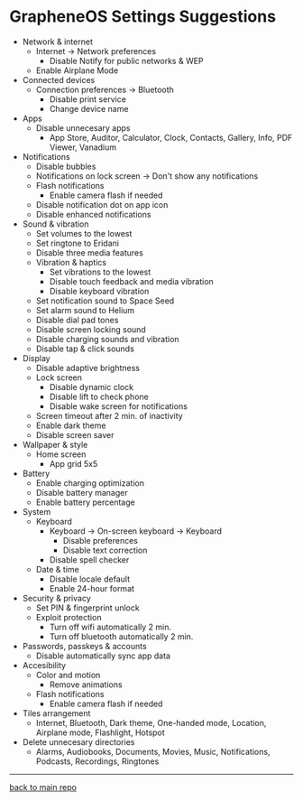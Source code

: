 # GrapheneOS Settings Suggestions
- Network & internet
	- Internet -> Network preferences
		- Disable Notify for public networks & WEP
	- Enable Airplane Mode
- Connected devices
	- Connection preferences -> Bluetooth
		- Disable print service
		- Change device name
- Apps
	- Disable unnecesary apps
		- App Store, Auditor, Calculator, Clock, Contacts, Gallery, Info, PDF Viewer, Vanadium
- Notifications
	- Disable bubbles
	- Notifications on lock screen -> Don't show any notifications
  	- Flash notifications
  		- Enable camera flash if needed
	- Disable notification dot on app icon
	- Disable enhanced notifications
- Sound & vibration
	- Set volumes to the lowest
	- Set ringtone to Eridani
	- Disable three media features
	- Vibration & haptics
		- Set vibrations to the lowest
		- Disable touch feedback and media vibration
		- Disable keyboard vibration
	- Set notification sound to Space Seed
	- Set alarm sound to Helium
	- Disable dial pad tones
	- Disable screen locking sound
	- Disable charging sounds and vibration
	- Disable tap & click sounds
- Display
	- Disable adaptive brightness
	- Lock screen
		- Disable dynamic clock
		- Disable lift to check phone
		- Disable wake screen for notifications
	- Screen timeout after 2 min. of inactivity
	- Enable dark theme
	- Disable screen saver
- Wallpaper & style
	- Home screen
		- App grid 5x5
- Battery
	- Enable charging optimization
	- Disable battery manager
	- Enable battery percentage
- System
	- Keyboard
		- Keyboard -> On-screen keyboard -> Keyboard
			- Disable preferences
			- Disable text correction
		- Disable spell checker
	- Date & time
		- Disable locale default
		- Enable 24-hour format
- Security & privacy
	- Set PIN & fingerprint unlock
	- Exploit protection
		- Turn off wifi automatically 2 min.
		- Turn off bluetooth automatically 2 min.
- Passwords, passkeys & accounts
	- Disable automatically sync app data
- Accesibility
	- Color and motion
		- Remove animations
  	- Flash notifications
  		- Enable camera flash if needed
- Tiles arrangement
	- Internet, Bluetooth, Dark theme, One-handed mode, Location, Airplane mode, Flashlight, Hotspot
- Delete unnecesary directories
	- Alarms, Audiobooks, Documents, Movies, Music, Notifications, Podcasts, Recordings, Ringtones

---
[back to main repo](../README.md)
